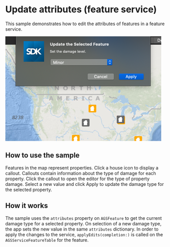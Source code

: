 # Update attributes (feature service)

This sample demonstrates how to edit the attributes of features in a feature service.

![](image1.png)

## How to use the sample

Features in the map represent properties. Click a house icon to display a callout. Callouts contain information about the type of damage for each property. Click the callout to open the editor for the type of property damage. Select a new value and click Apply to update the damage type for the selected property.


## How it works

The sample uses the `attributes` property on `AGSFeature` to get the current damage type for a selected property. On selection of a new damage type, the app sets the new value in the same  `attributes` dictionary. In order to apply the changes to the service, `applyEdits(completion:)` is called on the `AGSServiceFeatureTable` for the feature.

